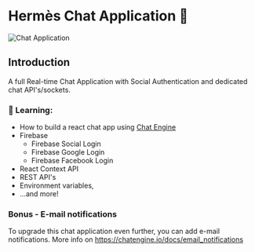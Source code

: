# Hermès Chat Application 💬

![Chat Application](https://i.ibb.co/GJwyy9m/Bv9-Js3-QLOLY-HD.jpg)

## Introduction

A full Real-time Chat Application with Social Authentication and dedicated chat API's/sockets.

### 🌱 Learning: 
 - How to build a react chat app using [Chat Engine](https://chatengine.io)
 - Firebase
   - Firebase Social Login
   - Firebase Google Login
   - Firebase Facebook Login
 - React Context API
 - REST API's
 - Environment variables, 
 - ...and more!


### Bonus - E-mail notifications

To upgrade this chat application even further, you can add e-mail notifications. More info on https://chatengine.io/docs/email_notifications
